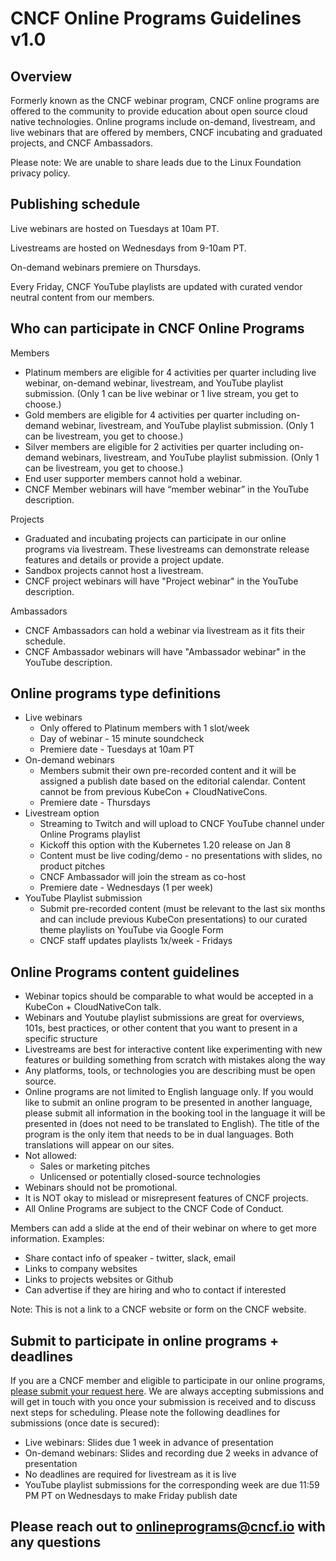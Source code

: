 # CNCF Online Programs Guidelines v1.0 #

## Overview ##

Formerly known as the CNCF webinar program, CNCF online programs are offered to the community to provide education about open source cloud native technologies. Online programs include on-demand, livestream, and live webinars that are offered by members, CNCF incubating and graduated projects, and CNCF Ambassadors.

Please note: We are unable to share leads due to the Linux Foundation privacy policy.

## Publishing schedule ##

Live webinars are hosted on Tuesdays at 10am PT.

Livestreams are hosted on Wednesdays from 9-10am PT.

On-demand webinars premiere on Thursdays.

Every Friday, CNCF YouTube playlists are updated with curated vendor neutral content from our members.

## Who can participate in CNCF Online Programs ##
 
Members 
* Platinum members are eligible for 4 activities per quarter including live webinar, on-demand webinar, livestream, and YouTube playlist submission. (Only 1 can be live webinar or 1 live stream, you get to choose.)
* Gold members are eligible for 4 activities per quarter including on-demand webinar, livestream, and YouTube playlist submission. (Only 1 can be livestream, you get to choose.)
* Silver members are eligible for 2 activities per quarter including on-demand webinars, livestream, and YouTube playlist submission. (Only 1 can be livestream, you get to choose.)
* End user supporter members cannot hold a webinar.
* CNCF Member webinars will have “member webinar” in the YouTube description.

Projects
* Graduated and incubating projects can participate in our online programs via livestream. These livestreams can demonstrate release features and details or provide a project update. 
* Sandbox projects cannot host a livestream.
* CNCF project webinars will have "Project webinar" in the YouTube description.

Ambassadors
* CNCF Ambassadors can hold a webinar via livestream as it fits their schedule.
* CNCF Ambassador webinars will have "Ambassador webinar" in the YouTube description.

## Online programs type definitions ##

* Live webinars
	* Only offered to Platinum members with 1 slot/week
	* Day of webinar - 15 minute soundcheck
	* Premiere date - Tuesdays at 10am PT
* On-demand webinars
	* Members submit their own pre-recorded content and it will be assigned a publish date based on the editorial calendar. Content cannot be from previous KubeCon + CloudNativeCons.
	* Premiere date - Thursdays
* Livestream option 
	* Streaming to Twitch and will upload to CNCF YouTube channel under Online Programs playlist
	* Kickoff this option with the Kubernetes 1.20 release on Jan 8
	* Content must be live coding/demo - no presentations with slides, no product pitches
	* CNCF Ambassador will join the stream as co-host
	* Premiere date - Wednesdays (1 per week)
* YouTube Playlist submission
	* Submit pre-recorded content (must be relevant to the last six months and can include previous KubeCon presentations) to our curated theme playlists on YouTube via Google Form
	* CNCF staff  updates playlists 1x/week - Fridays



## Online Programs content guidelines ##
* Webinar topics should be comparable to what would be accepted in a KubeCon + CloudNativeCon talk.
* Webinars and Youtube playlist submissions are great for overviews, 101s, best practices, or other content that you want to present in a specific structure
* Livestreams are best for interactive content like experimenting with new features or building something from scratch with mistakes along the way 
* Any platforms, tools, or technologies you are describing must be open source.
* Online programs are not limited to English language only. If you would like to submit an online program to be presented in another language, please submit all information in the booking tool in the language it will be presented in (does not need to be translated to English). The title of the program is the only item that needs to be in dual languages. Both translations will appear on our sites.
* Not allowed:
	* Sales or marketing pitches
	* Unlicensed or potentially closed-source technologies
* Webinars should not be promotional.
* It is NOT okay to mislead or misrepresent features of CNCF projects.
* All Online Programs are subject to the CNCF Code of Conduct.

Members can add a slide at the end of their webinar on where to get more information. 
Examples:
* Share contact info of speaker - twitter, slack, email
* Links to company websites
* Links to projects websites or Github
* Can advertise if they are hiring and who to contact if interested

Note: This is not a link to a CNCF website or form on the CNCF website.

## Submit to participate in online programs + deadlines ##

If you are a CNCF member and eligible to participate in our online programs, [please submit your request here](https://calendly.com/cncfonlineprograms?month=2021-03&date=2021-03-10). We are always accepting submissions and will get in touch with you once your submission is received and to discuss next steps for scheduling. Please note the following deadlines for submissions (once date is secured):
* Live webinars: Slides due 1 week in advance of presentation
* On-demand webinars: Slides and recording due 2 weeks in advance of presentation
* No deadlines are required for livestream as it is live
* YouTube playlist submissions for the corresponding week are due 11:59 PM PT on Wednesdays to make Friday publish date 


## Please reach out to onlineprograms@cncf.io with any questions ##
